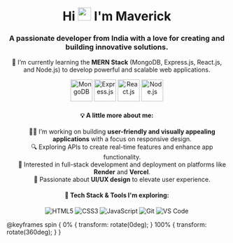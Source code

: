 <h1 align="center">
  Hi <img src="https://raw.githubusercontent.com/TheDudeThatCode/TheDudeThatCode/master/Assets/Hi.gif" width="30" height="30" /> 
  I'm Maverick
</h1>
<h3 align="center">
  A passionate developer from India with a love for creating and building innovative solutions.
</h3>

<p align="center">
  🌱 I’m currently learning the <strong>MERN Stack</strong> (MongoDB, Express.js, React.js, and Node.js) to develop powerful and scalable web applications.
</p>

<!-- Icons with CSS animations -->
<p align="center">
  <img src="https://www.svgrepo.com/show/331488/mongodb.svg" alt="MongoDB" width="50" height="50" style="animation: bounce 2s infinite;" />
  <img src="https://www.vectorlogo.zone/logos/expressjs/expressjs-icon.svg" alt="Express.js" width="50" height="50" style="animation: bounce 2s infinite; animation-delay: 0.2s;" />
  <img src="https://www.svgrepo.com/show/354259/react.svg" alt="React.js" width="50" height="50" style="animation: bounce 2s infinite; animation-delay: 0.4s;" />
  <img src="https://www.svgrepo.com/show/354119/nodejs-icon.svg" alt="Node.js" width="50" height="50" style="animation: bounce 2s infinite; animation-delay: 0.6s;" />
</p>

<h4 align="center">💡 A little more about me:</h4>
<ul align="center" style="list-style: none;">
  <li>👨‍💻 I’m working on building <strong>user-friendly and visually appealing applications</strong> with a focus on responsive design.</li>
  <li>🔍 Exploring APIs to create real-time features and enhance app functionality.</li>
  <li>🚀 Interested in full-stack development and deployment on platforms like <strong>Render</strong> and <strong>Vercel</strong>.</li>
  <li>🎯 Passionate about <strong>UI/UX design</strong> to elevate user experience.</li>
</ul>

<h4 align="center">🔧 Tech Stack & Tools I'm exploring:</h4>
<p align="center">
  <img src="https://img.icons8.com/color/48/000000/html-5.png" alt="HTML5" style="animation: spin 4s linear infinite;" />
  <img src="https://img.icons8.com/color/48/000000/css3.png" alt="CSS3" style="animation: spin 4s linear infinite; animation-delay: 0.2s;" />
  <img src="https://img.icons8.com/color/48/000000/javascript--v1.png" alt="JavaScript" style="animation: spin 4s linear infinite; animation-delay: 0.4s;" />
  <img src="https://img.icons8.com/color/48/000000/git.png" alt="Git" style="animation: spin 4s linear infinite; animation-delay: 0.6s;" />
  <img src="https://img.icons8.com/color/48/000000/visual-studio-code-2019.png" alt="VS Code" style="animation: spin 4s linear infinite; animation-delay: 0.8s;" />
</p>

<!-- Inline CSS styles for animations -->
<p align="center" style="display: none;">
@keyframes bounce {
  0%, 20%, 50%, 80%, 100% {
    transform: translateY(0);
  }
  40% {
    transform: translateY(-30px);
  }
  60% {
    transform: translateY(-15px);
  }
}

@keyframes spin {
  0% {
    transform: rotate(0deg);
  }
  100% {
    transform: rotate(360deg);
  }
}
</p>
